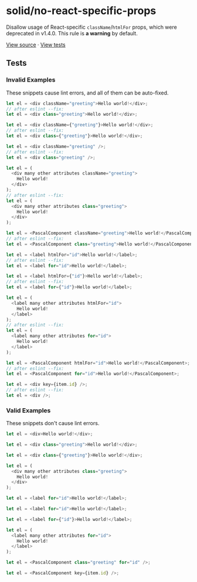 <!-- doc-gen HEADER -->
# solid/no-react-specific-props
Disallow usage of React-specific `className`/`htmlFor` props, which were deprecated in v1.4.0.
This rule is **a warning** by default.

[View source](../src/rules/no-react-specific-props.ts) · [View tests](../test/rules/no-react-specific-props.test.ts)
<!-- end-doc-gen -->

<!-- doc-gen OPTIONS -->

<!-- end-doc-gen -->

<!-- doc-gen CASES -->
## Tests

### Invalid Examples

These snippets cause lint errors, and all of them can be auto-fixed.

```js
let el = <div className="greeting">Hello world!</div>;
// after eslint --fix:
let el = <div class="greeting">Hello world!</div>;

let el = <div className={"greeting"}>Hello world!</div>;
// after eslint --fix:
let el = <div class={"greeting"}>Hello world!</div>;

let el = <div className="greeting" />;
// after eslint --fix:
let el = <div class="greeting" />;

let el = (
  <div many other attributes className="greeting">
    Hello world!
  </div>
);
// after eslint --fix:
let el = (
  <div many other attributes class="greeting">
    Hello world!
  </div>
);

let el = <PascalComponent className="greeting">Hello world!</PascalComponent>;
// after eslint --fix:
let el = <PascalComponent class="greeting">Hello world!</PascalComponent>;

let el = <label htmlFor="id">Hello world!</label>;
// after eslint --fix:
let el = <label for="id">Hello world!</label>;

let el = <label htmlFor={"id"}>Hello world!</label>;
// after eslint --fix:
let el = <label for={"id"}>Hello world!</label>;

let el = (
  <label many other attributes htmlFor="id">
    Hello world!
  </label>
);
// after eslint --fix:
let el = (
  <label many other attributes for="id">
    Hello world!
  </label>
);

let el = <PascalComponent htmlFor="id">Hello world!</PascalComponent>;
// after eslint --fix:
let el = <PascalComponent for="id">Hello world!</PascalComponent>;

let el = <div key={item.id} />;
// after eslint --fix:
let el = <div />;
```

### Valid Examples

These snippets don't cause lint errors.

```js
let el = <div>Hello world!</div>;

let el = <div class="greeting">Hello world!</div>;

let el = <div class={"greeting"}>Hello world!</div>;

let el = (
  <div many other attributes class="greeting">
    Hello world!
  </div>
);

let el = <label for="id">Hello world!</label>;

let el = <label for="id">Hello world!</label>;

let el = <label for={"id"}>Hello world!</label>;

let el = (
  <label many other attributes for="id">
    Hello world!
  </label>
);

let el = <PascalComponent class="greeting" for="id" />;

let el = <PascalComponent key={item.id} />;
```
<!-- end-doc-gen -->
